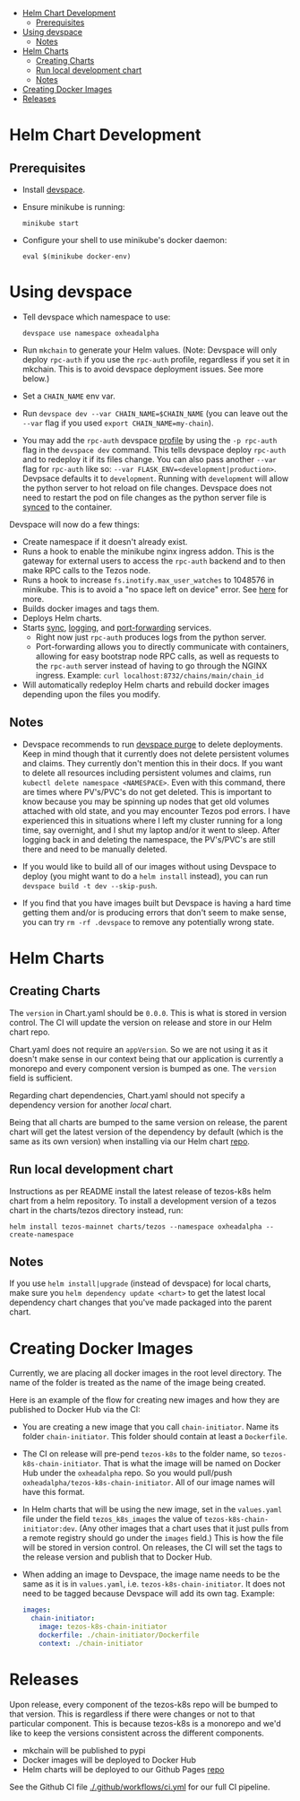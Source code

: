 - [Helm Chart Development](#helm-chart-development)
  - [Prerequisites](#prerequisites)
- [Using devspace](#using-devspace)
  - [Notes](#notes)
- [Helm Charts](#helm-charts)
  - [Creating Charts](#creating-charts)
  - [Run local development chart](#run-local-development-chart)
  - [Notes](#notes-1)
- [Creating Docker Images](#creating-docker-images)
- [Releases](#releases)

# Helm Chart Development

## Prerequisites

- Install [devspace](https://devspace.sh/cli/docs/introduction).

- Ensure minikube is running:

  ```shell
  minikube start
  ```

- Configure your shell to use minikube's docker daemon:

  ```shell
  eval $(minikube docker-env)
  ```

# Using devspace

- Tell devspace which namespace to use:

  ```shell
  devspace use namespace oxheadalpha
  ```

- Run `mkchain` to generate your Helm values. (Note: Devspace will only deploy `rpc-auth` if you use the `rpc-auth` profile, regardless if you set it in mkchain. This is to avoid devspace deployment issues. See more below.)

- Set a `CHAIN_NAME` env var.

- Run `devspace dev --var CHAIN_NAME=$CHAIN_NAME` (you can leave out the `--var` flag if you used `export CHAIN_NAME=my-chain`).

- You may add the `rpc-auth` devspace [profile](https://devspace.sh/cli/docs/configuration/profiles/basics) by using the `-p rpc-auth` flag in the `devspace dev` command. This tells devspace deploy `rpc-auth` and to redeploy it if its files change. You can also pass another `--var` flag for `rpc-auth` like so: `--var FLASK_ENV=<development|production>`. Devpsace defaults it to `development`. Running with `development` will allow the python server to hot reload on file changes. Devspace does not need to restart the pod on file changes as the python server file is [synced](https://devspace.sh/cli/docs/configuration/development/file-synchronization) to the container.

Devspace will now do a few things:

- Create namespace if it doesn't already exist.
- Runs a hook to enable the minikube nginx ingress addon. This is the gateway for external users to access the `rpc-auth` backend and to then make RPC calls to the Tezos node.
- Runs a hook to increase `fs.inotify.max_user_watches` to 1048576 in minikube. This is to avoid a "no space left on device" error. See [here](https://serverfault.com/questions/963529/minikube-k8s-kubectl-failed-to-watch-file-no-space-left-on-device) for more.
- Builds docker images and tags them.
- Deploys Helm charts.
- Starts [sync](https://devspace.sh/cli/docs/configuration/development/file-synchronization), [logging](https://devspace.sh/cli/docs/configuration/development/log-streaming), and [port-forwarding](https://devspace.sh/cli/docs/configuration/development/port-forwarding) services.
  - Right now just `rpc-auth` produces logs from the python server.
  - Port-forwarding allows you to directly communicate with containers, allowing for easy bootstrap node RPC calls, as well as requests to the `rpc-auth` server instead of having to go through the NGINX ingress. Example: `curl localhost:8732/chains/main/chain_id`
- Will automatically redeploy Helm charts and rebuild docker images depending upon the files you modify.

## Notes

- Devspace recommends to run [devspace purge](https://devspace.sh/cli/docs/commands/devspace_purge) to delete deployments. Keep in mind though that it currently does not delete persistent volumes and claims. They currently don't mention this in their docs. If you want to delete all resources including persistent volumes and claims, run `kubectl delete namespace <NAMESPACE>`. Even with this command, there are times where PV's/PVC's do not get deleted. This is important to know because you may be spinning up nodes that get old volumes attached with old state, and you may encounter Tezos pod errors. I have experienced this in situations where I left my cluster running for a long time, say overnight, and I shut my laptop and/or it went to sleep. After logging back in and deleting the namespace, the PV's/PVC's are still there and need to be manually deleted.

- If you would like to build all of our images without using Devspace to deploy (you might want to do a `helm install` instead), you can run `devspace build -t dev --skip-push`.

- If you find that you have images built but Devspace is having a hard time getting them and/or is producing errors that don't seem to make sense, you can try `rm -rf .devspace` to remove any potentially wrong state.

# Helm Charts

## Creating Charts

The `version` in Chart.yaml should be `0.0.0`. This is what is stored in version control. The CI will update the version on release and store in our Helm chart repo.

Chart.yaml does not require an `appVersion`. So we are not using it as it doesn't make sense in our context being that our application is currently a monorepo and every component version is bumped as one. The `version` field is sufficient.

Regarding chart dependencies, Chart.yaml should not specify a dependency version for another _local_ chart.

Being that all charts are bumped to the same version on release, the parent chart will get the latest version of the dependency by default (which is the same as its own version) when installing via our Helm chart [repo](https://github.com/oxheadalpha/tezos-helm-charts).

## Run local development chart

Instructions as per README install the latest release of tezos-k8s helm chart from a helm repository. To install a development version of a tezos chart in the charts/tezos directory instead, run:

```
helm install tezos-mainnet charts/tezos --namespace oxheadalpha --create-namespace
```

## Notes

If you use `helm install|upgrade` (instead of devspace) for local charts, make sure you `helm dependency update <chart>` to get the latest local dependency chart changes that you've made packaged into the parent chart.

# Creating Docker Images

Currently, we are placing all docker images in the root level directory. The name of the folder is treated as the name of the image being created.

Here is an example of the flow for creating new images and how they are published to Docker Hub via the CI:

- You are creating a new image that you call `chain-initiator`. Name its folder `chain-initiator`. This folder should contain at least a `Dockerfile`.

- The CI on release will pre-pend `tezos-k8s` to the folder name, so `tezos-k8s-chain-initiator`. That is what the image will be named on Docker Hub under the `oxheadalpha` repo. So you would pull/push `oxheadalpha/tezos-k8s-chain-initiator`. All of our image names will have this format.

- In Helm charts that will be using the new image, set in the `values.yaml` file under the field `tezos_k8s_images` the value of `tezos-k8s-chain-initiator:dev`. (Any other images that a chart uses that it just pulls from a remote registry should go under the `images` field.) This is how the file will be stored in version control. On releases, the CI will set the tags to the release version and publish that to Docker Hub.

- When adding an image to Devspace, the image name needs to be the same as it is in `values.yaml`, i.e. `tezos-k8s-chain-initiator`. It does not need to be tagged because Devspace will add its own tag.
  Example:
  ```yaml
  images:
    chain-initiator:
      image: tezos-k8s-chain-initiator
      dockerfile: ./chain-initiator/Dockerfile
      context: ./chain-initiator
  ```

# Releases

Upon release, every component of the tezos-k8s repo will be bumped to that version. This is regardless if there were changes or not to that particular component. This is because tezos-k8s is a monorepo and we'd like to keep the versions consistent across the different components.

- mkchain will be published to pypi
- Docker images will be deployed to Docker Hub
- Helm charts will be deployed to our Github Pages [repo](https://github.com/oxheadalpha/tezos-helm-charts)

See the Github CI file [./.github/workflows/ci.yml](.github/workflows/ci.yml) for our full CI pipeline.
